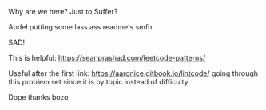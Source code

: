 Why are we here? Just to Suffer?


Abdel putting some lass ass readme's smfh


SAD!


This is helpful: https://seanprashad.com/leetcode-patterns/

Useful after the first link: https://aaronice.gitbook.io/lintcode/ going through this problem set since it is by topic instead of difficulty.

Dope thanks bozo

